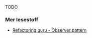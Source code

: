 TODO

### Mer lesestoff
- [Refactoring guru - Observer pattern](https://refactoring.guru/design-patterns/observer)